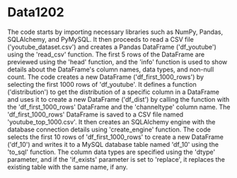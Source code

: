 # Data1202
The code starts by importing necessary libraries such as NumPy, Pandas, SQLAlchemy, and PyMySQL. 
It then proceeds to read a CSV file ('youtube_dataset.csv') and creates a Pandas DataFrame ('df_youtube') using the 'read_csv' function. 
The first 5 rows of the DataFrame are previewed using the 'head' function, and the 'info' function is used to show details about the DataFrame's column names, data types, and non-null count.
The code creates a new DataFrame ('df_first_1000_rows') by selecting the first 1000 rows of 'df_youtube'. 
It defines a function ('distribution') to get the distribution of a specific column in a DataFrame and uses it to create a new DataFrame ('df_dist') by calling the function with the 'df_first_1000_rows' DataFrame and the 'channeltype' column name.
The 'df_first_1000_rows' DataFrame is saved to a CSV file named 'youtube_top_1000.csv'. 
It then creates an SQLAlchemy engine with the database connection details using 'create_engine' function.
The code selects the first 10 rows of 'df_first_1000_rows' to create a new DataFrame ('df_10') and writes it to a MySQL database table named 'df_10' using the 'to_sql' function. 
The column data types are specified using the 'dtype' parameter, and if the 'if_exists' parameter is set to 'replace', it replaces the existing table with the same name, if any.
